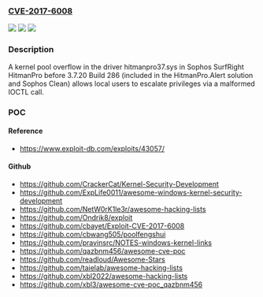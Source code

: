 ### [CVE-2017-6008](https://cve.mitre.org/cgi-bin/cvename.cgi?name=CVE-2017-6008)
![](https://img.shields.io/static/v1?label=Product&message=n%2Fa&color=blue)
![](https://img.shields.io/static/v1?label=Version&message=n%2Fa&color=blue)
![](https://img.shields.io/static/v1?label=Vulnerability&message=n%2Fa&color=brighgreen)

### Description

A kernel pool overflow in the driver hitmanpro37.sys in Sophos SurfRight HitmanPro before 3.7.20 Build 286 (included in the HitmanPro.Alert solution and Sophos Clean) allows local users to escalate privileges via a malformed IOCTL call.

### POC

#### Reference
- https://www.exploit-db.com/exploits/43057/

#### Github
- https://github.com/CrackerCat/Kernel-Security-Development
- https://github.com/ExpLife0011/awesome-windows-kernel-security-development
- https://github.com/NetW0rK1le3r/awesome-hacking-lists
- https://github.com/Ondrik8/exploit
- https://github.com/cbayet/Exploit-CVE-2017-6008
- https://github.com/cbwang505/poolfengshui
- https://github.com/pravinsrc/NOTES-windows-kernel-links
- https://github.com/qazbnm456/awesome-cve-poc
- https://github.com/readloud/Awesome-Stars
- https://github.com/taielab/awesome-hacking-lists
- https://github.com/xbl2022/awesome-hacking-lists
- https://github.com/xbl3/awesome-cve-poc_qazbnm456


